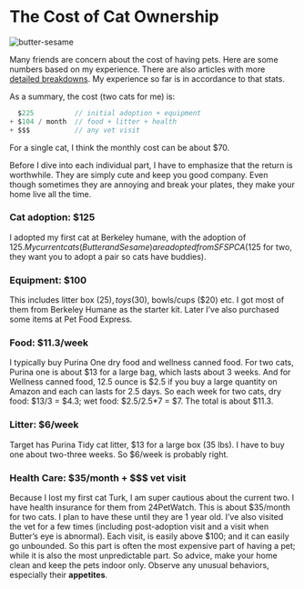 # The Cost of Cat Ownership

![butter-sesame](https://cloud.githubusercontent.com/assets/941519/20460653/26ead934-ae9f-11e6-8202-4429ee605255.png)

Many friends are concern about the cost of having pets.
Here are some numbers based on my experience.
There are also articles with more [detailed breakdowns](https://www.moneyunder30.com/the-true-cost-of-pet-ownership).
My experience so far is in accordance to that stats.

As a summary, the cost (two cats for me) is:

```c
  $225          // initial adoption + equipment
+ $104 / month  // food + litter + health
+ $$$           // any vet visit
```

For a single cat, I think the monthly cost can be about $70.

Before I dive into each individual part, I have to emphasize that the return is worthwhile.
They are simply cute and keep you good company.
Even though sometimes they are annoying and break your plates, they make your home live all the time.

### Cat adoption: $125

I adopted my first cat at Berkeley humane, with the adoption of $125.
My current cats (Butter and Sesame) are adopted from SFSPCA ($125 for two, they want you to adopt a pair so cats have buddies).

### Equipment: $100

This includes litter box ($25), toys ($30), bowls/cups ($20) etc.
I got most of them from Berkeley Humane as the starter kit.
Later I’ve also purchased some items at Pet Food Express.

### Food: $11.3/week

I typically buy Purina One dry food and wellness canned food.
For two cats, Purina one is about $13 for a large bag, which lasts about 3 weeks.
And for Wellness canned food, 12.5 ounce is $2.5 if you buy a large quantity on Amazon and each can lasts for 2.5 days.
So each week for two cats, dry food: $13/3 = $4.3; wet food: $2.5/2.5*7 = $7.
The total is about $11.3.

### Litter: $6/week

Target has Purina Tidy cat litter, $13 for a large box (35 lbs).
I have to buy one about two-three weeks. So $6/week is probably right.

### Health Care: $35/month + $$$ vet visit

Because I lost my first cat Turk, I am super cautious about the current two. I have health insurance for them from 24PetWatch. This is about $35/month for two cats. I plan to have these until they are 1 year old.
I’ve also visited the vet for a few times (including post-adoption visit and a visit when Butter’s eye is abnormal). Each visit, is easily above $100; and it can easily go unbounded. So this part is often the most expensive part of having a pet; while it is also the most unpredictable part.
So advice, make your home clean and keep the pets indoor only. Observe any unusual behaviors, especially their **appetites**.
